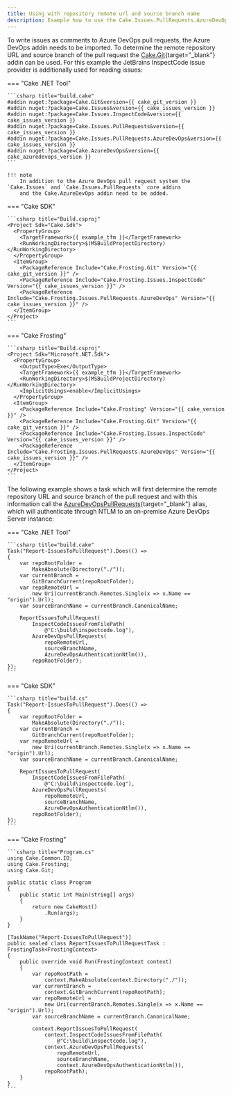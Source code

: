 ```yaml
---
title: Using with repository remote url and source branch name
description: Example how to use the Cake.Issues.PullRequests.AzureDevOps addin with repository remote url and source branch name.
---
```


To write issues as comments to Azure DevOps pull requests, the Azure DevOps addin needs to be imported.
To determine the remote repository URL and source branch of the pull request the [Cake.Git](https://cakebuild.net/extensions/cake-git/){target="_blank"} addin can be used.
For this example the JetBrains InspectCode issue provider is additionally used for reading issues:

=== "Cake .NET Tool"

    ```csharp title="build.cake"
    #addin nuget:?package=Cake.Git&version={{ cake_git_version }}
    #addin nuget:?package=Cake.Issues&version={{ cake_issues_version }}
    #addin nuget:?package=Cake.Issues.InspectCode&version={{ cake_issues_version }}
    #addin nuget:?package=Cake.Issues.PullRequests&version={{ cake_issues_version }}
    #addin nuget:?package=Cake.Issues.PullRequests.AzureDevOps&version={{ cake_issues_version }}
    #addin nuget:?package=Cake.AzureDevOps&version={{ cake_azuredevops_version }}
    ```

    !!! note
        In addition to the Azure DevOps pull request system the `Cake.Issues` and `Cake.Issues.PullRequests` core addins
        and the Cake.AzureDevOps addin need to be added.

=== "Cake SDK"

    ```csharp title="Build.csproj"
    <Project Sdk="Cake.Sdk">
      <PropertyGroup>
        <TargetFramework>{{ example_tfm }}</TargetFramework>
        <RunWorkingDirectory>$(MSBuildProjectDirectory)</RunWorkingDirectory>
      </PropertyGroup>
      <ItemGroup>
        <PackageReference Include="Cake.Frosting.Git" Version="{{ cake_git_version }}" />
        <PackageReference Include="Cake.Frosting.Issues.InspectCode" Version="{{ cake_issues_version }}" />
        <PackageReference Include="Cake.Frosting.Issues.PullRequests.AzureDevOps" Version="{{ cake_issues_version }}" />
      </ItemGroup>
    </Project>
    ```

=== "Cake Frosting"

    ```csharp title="Build.csproj"
    <Project Sdk="Microsoft.NET.Sdk">
      <PropertyGroup>
        <OutputType>Exe</OutputType>
        <TargetFramework>{{ example_tfm }}</TargetFramework>
        <RunWorkingDirectory>$(MSBuildProjectDirectory)</RunWorkingDirectory>
        <ImplicitUsings>enable</ImplicitUsings>
      </PropertyGroup>
      <ItemGroup>
        <PackageReference Include="Cake.Frosting" Version="{{ cake_version }}" />
        <PackageReference Include="Cake.Frosting.Git" Version="{{ cake_git_version }}" />
        <PackageReference Include="Cake.Frosting.Issues.InspectCode" Version="{{ cake_issues_version }}" />
        <PackageReference Include="Cake.Frosting.Issues.PullRequests.AzureDevOps" Version="{{ cake_issues_version }}" />
      </ItemGroup>
    </Project>
    ```

The following example shows a task which will first determine the remote repository URL and
source branch of the pull request and with this information call the [AzureDevOpsPullRequests](https://cakebuild.net/api/Cake.Issues.PullRequests.AzureDevOps/AzureDevOpsPullRequestSystemAliases/){target="_blank"}
alias, which will authenticate through NTLM to an on-premise Azure DevOps Server instance:

=== "Cake .NET Tool"

    ```csharp title="build.cake"
    Task("Report-IssuesToPullRequest").Does(() =>
    {
        var repoRootFolder =
            MakeAbsolute(Directory("./"));
        var currentBranch =
            GitBranchCurrent(repoRootFolder);
        var repoRemoteUrl =
            new Uri(currentBranch.Remotes.Single(x => x.Name == "origin").Url);
        var sourceBranchName = currentBranch.CanonicalName;

        ReportIssuesToPullRequest(
            InspectCodeIssuesFromFilePath(
                @"C:\build\inspectcode.log"),
            AzureDevOpsPullRequests(
                repoRemoteUrl,
                sourceBranchName,
                AzureDevOpsAuthenticationNtlm()),
            repoRootFolder);
    });
    ```

=== "Cake SDK"

    ```csharp title="build.cs"
    Task("Report-IssuesToPullRequest").Does(() =>
    {
        var repoRootFolder =
            MakeAbsolute(Directory("./"));
        var currentBranch =
            GitBranchCurrent(repoRootFolder);
        var repoRemoteUrl =
            new Uri(currentBranch.Remotes.Single(x => x.Name == "origin").Url);
        var sourceBranchName = currentBranch.CanonicalName;

        ReportIssuesToPullRequest(
            InspectCodeIssuesFromFilePath(
                @"C:\build\inspectcode.log"),
            AzureDevOpsPullRequests(
                repoRemoteUrl,
                sourceBranchName,
                AzureDevOpsAuthenticationNtlm()),
            repoRootFolder);
    });
    ```

=== "Cake Frosting"

    ```csharp title="Program.cs"
    using Cake.Common.IO;
    using Cake.Frosting;
    using Cake.Git;

    public static class Program
    {
        public static int Main(string[] args)
        {
            return new CakeHost()
                .Run(args);
        }
    }

    [TaskName("Report-IssuesToPullRequest")]
    public sealed class ReportIssuesToPullRequestTask : FrostingTask<FrostingContext>
    {
        public override void Run(FrostingContext context)
        {
            var repoRootPath =
                context.MakeAbsolute(context.Directory("./"));
            var currentBranch =
                context.GitBranchCurrent(repoRootPath);
            var repoRemoteUrl = 
                new Uri(currentBranch.Remotes.Single(x => x.Name == "origin").Url);
            var sourceBranchName = currentBranch.CanonicalName;

            context.ReportIssuesToPullRequest(
                context.InspectCodeIssuesFromFilePath(
                    @"C:\build\inspectcode.log"),
                context.AzureDevOpsPullRequests(
                    repoRemoteUrl,
                    sourceBranchName,
                    context.AzureDevOpsAuthenticationNtlm()),
                repoRootPath);
        }
    }
    ```
